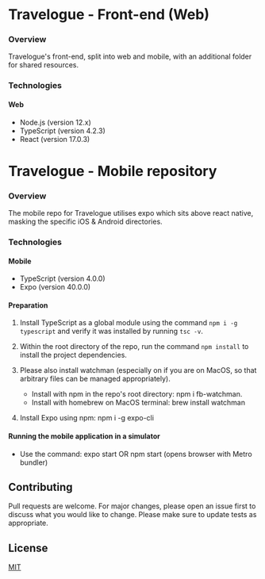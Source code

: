 # Travelogue - Front-end (Web)

### Overview

Travelogue's front-end, split into web and mobile, with an additional folder for shared resources.

### Technologies

#### Web

- Node.js (version 12.x)
- TypeScript (version 4.2.3)
- React (version 17.0.3)

# Travelogue - Mobile repository

### Overview

The mobile repo for Travelogue utilises expo which sits above react native, masking the specific iOS & Android directories.

### Technologies

#### Mobile

- TypeScript (version 4.0.0)
- Expo (version 40.0.0)

#### Preparation

1. Install TypeScript as a global module using the command `npm i -g typescript` and verify it was installed by running `tsc -v`.

2. Within the root directory of the repo, run the command `npm install` to install the project dependencies.

3. Please also install watchman (especially on if you are on MacOS, so that arbitrary files can be managed appropriately).

   - Install with npm in the repo's root directory: npm i fb-watchman.
   - Install with homebrew on MacOS terminal: brew install watchman

4. Install Expo using npm: npm i -g expo-cli

#### Running the mobile application in a simulator

- Use the command: expo start OR npm start (opens browser with Metro bundler)

## Contributing

Pull requests are welcome. For major changes, please open an issue first to discuss what you would like to change.
Please make sure to update tests as appropriate.

## License

[MIT](https://choosealicense.com/licenses/mit/)
